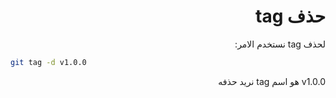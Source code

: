 <div dir="rtl">

# حذف  tag

لحذف tag نستخدم الامر:

<div dir="ltr">

```bash
git tag -d v1.0.0
```

</div>

v1.0.0 هو اسم tag نريد حذفه

</div>
